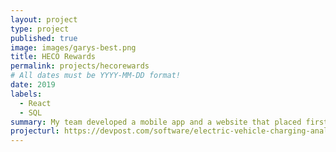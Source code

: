 ```yaml
---
layout: project
type: project
published: true
image: images/garys-best.png
title: HECO Rewards
permalink: projects/hecorewards
# All dates must be YYYY-MM-DD format!
date: 2019
labels:
  - React
  - SQL
summary: My team developed a mobile app and a website that placed first in HACC 2019.
projecturl: https://devpost.com/software/electric-vehicle-charging-analysis-5dv7mo
---
```



